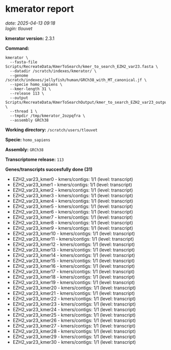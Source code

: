 # kmerator report
*date: 2025-04-13 09:18*  
*login: tlouvet*

**kmerator version:** 2.3.1

**Command:**

```
kmerator \
  --fasta-file Scripts/RecreateData/KmerToSearch/kmer_to_search_EZH2_var23.fasta \
  --datadir /scratch/indexes/kmerator/ \
  --genome /scratch/indexes/jellyfish/human/GRCh38_with_MT_canonical.jf \
  --specie homo_sapiens \
  --kmer-length 31 \
  --release 113 \
  --output Scripts/RecreateData/KmerToSearchOutput/kmer_to_search_EZH2_var23_output \
  --thread 1 \
  --tmpdir /tmp/kmerator_2ozpqfra \
  --assembly GRCh38
```

**Working directory:** `/scratch/users/tlouvet`

**Specie:** `homo_sapiens`

**Assembly:** `GRCh38`

**Transcriptome release:** `113`

**Genes/transcripts succesfully done (31)**

- EZH2_var23_kmer0 - kmers/contigs: 1/1 (level: transcript)
- EZH2_var23_kmer1 - kmers/contigs: 1/1 (level: transcript)
- EZH2_var23_kmer2 - kmers/contigs: 1/1 (level: transcript)
- EZH2_var23_kmer3 - kmers/contigs: 1/1 (level: transcript)
- EZH2_var23_kmer4 - kmers/contigs: 1/1 (level: transcript)
- EZH2_var23_kmer5 - kmers/contigs: 1/1 (level: transcript)
- EZH2_var23_kmer6 - kmers/contigs: 1/1 (level: transcript)
- EZH2_var23_kmer7 - kmers/contigs: 1/1 (level: transcript)
- EZH2_var23_kmer8 - kmers/contigs: 1/1 (level: transcript)
- EZH2_var23_kmer9 - kmers/contigs: 1/1 (level: transcript)
- EZH2_var23_kmer10 - kmers/contigs: 1/1 (level: transcript)
- EZH2_var23_kmer11 - kmers/contigs: 1/1 (level: transcript)
- EZH2_var23_kmer12 - kmers/contigs: 1/1 (level: transcript)
- EZH2_var23_kmer13 - kmers/contigs: 1/1 (level: transcript)
- EZH2_var23_kmer14 - kmers/contigs: 1/1 (level: transcript)
- EZH2_var23_kmer15 - kmers/contigs: 1/1 (level: transcript)
- EZH2_var23_kmer16 - kmers/contigs: 1/1 (level: transcript)
- EZH2_var23_kmer17 - kmers/contigs: 1/1 (level: transcript)
- EZH2_var23_kmer18 - kmers/contigs: 1/1 (level: transcript)
- EZH2_var23_kmer19 - kmers/contigs: 1/1 (level: transcript)
- EZH2_var23_kmer20 - kmers/contigs: 1/1 (level: transcript)
- EZH2_var23_kmer21 - kmers/contigs: 1/1 (level: transcript)
- EZH2_var23_kmer22 - kmers/contigs: 1/1 (level: transcript)
- EZH2_var23_kmer23 - kmers/contigs: 1/1 (level: transcript)
- EZH2_var23_kmer24 - kmers/contigs: 1/1 (level: transcript)
- EZH2_var23_kmer25 - kmers/contigs: 1/1 (level: transcript)
- EZH2_var23_kmer26 - kmers/contigs: 1/1 (level: transcript)
- EZH2_var23_kmer27 - kmers/contigs: 1/1 (level: transcript)
- EZH2_var23_kmer28 - kmers/contigs: 1/1 (level: transcript)
- EZH2_var23_kmer29 - kmers/contigs: 1/1 (level: transcript)
- EZH2_var23_kmer30 - kmers/contigs: 1/1 (level: transcript)
